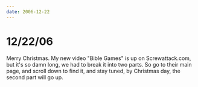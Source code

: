 ```yaml
---
date: 2006-12-22
---
```

# 12/22/06

Merry Christmas. My new video "Bible Games" is up on Screwattack.com, but it's so damn long, we had to break it into two parts. So go to their main page, and scroll down to find it, and stay tuned, by Christmas day, the second part will go up.